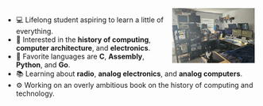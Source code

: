 <img align="right" width="33%" src="https://raw.githubusercontent.com/barrettotte/barrettotte.github.io/master/static/img/carousel/cave.jpg" alt="My cave"/>
<ul align="left">
  <li>💻 Lifelong student aspiring to learn a little of everything.</li>
  <li>🧮 Interested in the <strong>history of computing</strong>, <strong>computer architecture</strong>, and <strong>electronics</strong>.</li>
  <li>📜 Favorite languages are <strong>C</strong>, <strong>Assembly</strong>, <strong>Python</strong>, and <strong>Go</strong>.</li>
  <li>📚 Learning about <strong>radio</strong>, <strong>analog electronics</strong>, and <strong>analog computers</strong>.</li>
  <li>⚙️ Working on an overly ambitious book on the history of computing and technology.</li>
</ul>
